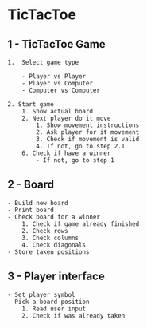 # TicTacToe

## 1 - TicTacToe Game

    1.  Select game type

        - Player vs Player
        - Player vs Computer
        - Computer vs Computer

    2. Start game
        1. Show actual board
        2. Next player do it move
            1. Show movement instructions
            2. Ask player for it movement
            3. Check if movement is valid
            4. If not, go to step 2.1
        6. Check if have a winner
            - If not, go to step 1

## 2 - Board

    - Build new board
    - Print board
    - Check board for a winner
        1. Check if game already finished
        2. Check rows
        3. Check columns
        4. Check diagonals
    - Store taken positions

## 3 - Player interface

    - Set player symbol
    - Pick a board position
        1. Read user input
        2. Check if was already taken
